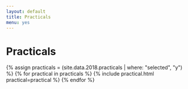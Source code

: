 ```yaml
---
layout: default
title: Practicals
menu: yes
---
```


# Practicals

{% assign practicals = (site.data.2018.practicals | where: "selected", "y") %}
{% for practical in practicals %}
{% include practical.html practical=practical %}
{% endfor %}
